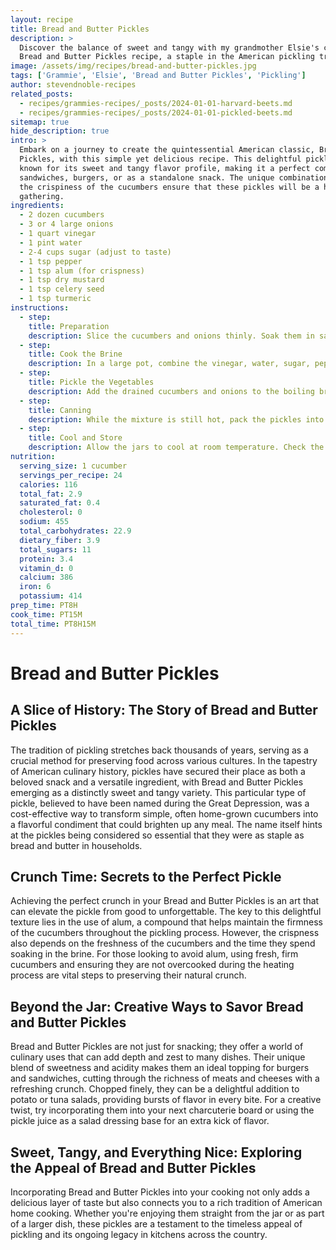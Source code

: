 ```yaml
---
layout: recipe
title: Bread and Butter Pickles
description: >
  Discover the balance of sweet and tangy with my grandmother Elsie's classic
  Bread and Butter Pickles recipe, a staple in the American pickling tradition.
image: /assets/img/recipes/bread-and-butter-pickles.jpg
tags: ['Grammie', 'Elsie', 'Bread and Butter Pickles', 'Pickling']
author: stevendnoble-recipes
related_posts:
  - recipes/grammies-recipes/_posts/2024-01-01-harvard-beets.md
  - recipes/grammies-recipes/_posts/2024-01-01-pickled-beets.md
sitemap: true
hide_description: true
intro: >
  Embark on a journey to create the quintessential American classic, Bread and Butter
  Pickles, with this simple yet delicious recipe. This delightful pickle variety is
  known for its sweet and tangy flavor profile, making it a perfect companion for
  sandwiches, burgers, or as a standalone snack. The unique combination of spices and
  the crispiness of the cucumbers ensure that these pickles will be a hit at any
  gathering.
ingredients:
  - 2 dozen cucumbers
  - 3 or 4 large onions
  - 1 quart vinegar
  - 1 pint water
  - 2-4 cups sugar (adjust to taste)
  - 1 tsp pepper
  - 1 tsp alum (for crispness)
  - 1 tsp dry mustard
  - 1 tsp celery seed
  - 1 tsp turmeric
instructions:
  - step:
    title: Preparation
    description: Slice the cucumbers and onions thinly. Soak them in salt water overnight to ensure crispness. The next day, drain them well.
  - step:
    title: Cook the Brine
    description: In a large pot, combine the vinegar, water, sugar, pepper, alum, dry mustard, celery seed, and turmeric. Bring the mixture to a boil, stirring until the sugar dissolves completely.
  - step:
    title: Pickle the Vegetables
    description: Add the drained cucumbers and onions to the boiling brine. Heat everything through but do not boil, to maintain the vegetables' crispness.
  - step:
    title: Canning
    description: While the mixture is still hot, pack the pickles into sterilized jars, leaving a bit of headspace. Seal the jars while hot to ensure a proper vacuum seal.
  - step:
    title: Cool and Store
    description: Allow the jars to cool at room temperature. Check the seals before storing them in a cool, dark place.
nutrition:
  serving_size: 1 cucumber
  servings_per_recipe: 24
  calories: 116
  total_fat: 2.9
  saturated_fat: 0.4
  cholesterol: 0
  sodium: 455
  total_carbohydrates: 22.9
  dietary_fiber: 3.9
  total_sugars: 11
  protein: 3.4
  vitamin_d: 0
  calcium: 386
  iron: 6
  potassium: 414
prep_time: PT8H
cook_time: PT15M
total_time: PT8H15M
---
```


# Bread and Butter Pickles

## A Slice of History: The Story of Bread and Butter Pickles

The tradition of pickling stretches back thousands of years, serving as a crucial method for preserving food across various cultures. In the tapestry of American culinary history, pickles have secured their place as both a beloved snack and a versatile ingredient, with Bread and Butter Pickles emerging as a distinctly sweet and tangy variety. This particular type of pickle, believed to have been named during the Great Depression, was a cost-effective way to transform simple, often home-grown cucumbers into a flavorful condiment that could brighten up any meal. The name itself hints at the pickles being considered so essential that they were as staple as bread and butter in households.

## Crunch Time: Secrets to the Perfect Pickle

Achieving the perfect crunch in your Bread and Butter Pickles is an art that can elevate the pickle from good to unforgettable. The key to this delightful texture lies in the use of alum, a compound that helps maintain the firmness of the cucumbers throughout the pickling process. However, the crispness also depends on the freshness of the cucumbers and the time they spend soaking in the brine. For those looking to avoid alum, using fresh, firm cucumbers and ensuring they are not overcooked during the heating process are vital steps to preserving their natural crunch.

## Beyond the Jar: Creative Ways to Savor Bread and Butter Pickles

Bread and Butter Pickles are not just for snacking; they offer a world of culinary uses that can add depth and zest to many dishes. Their unique blend of sweetness and acidity makes them an ideal topping for burgers and sandwiches, cutting through the richness of meats and cheeses with a refreshing crunch. Chopped finely, they can be a delightful addition to potato or tuna salads, providing bursts of flavor in every bite. For a creative twist, try incorporating them into your next charcuterie board or using the pickle juice as a salad dressing base for an extra kick of flavor.

## Sweet, Tangy, and Everything Nice: Exploring the Appeal of Bread and Butter Pickles

Incorporating Bread and Butter Pickles into your cooking not only adds a delicious layer of taste but also connects you to a rich tradition of American home cooking. Whether you're enjoying them straight from the jar or as part of a larger dish, these pickles are a testament to the timeless appeal of pickling and its ongoing legacy in kitchens across the country.
